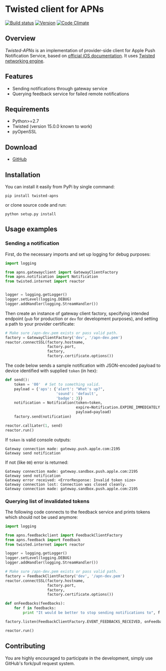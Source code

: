 # Twisted client for APNs
[![Build status](https://travis-ci.org/operasoftware/twisted-apns.svg)](https://travis-ci.org/operasoftware/twisted-apns)
[![Version](https://img.shields.io/pypi/v/twisted-apns.svg)](https://pypi.python.org/pypi/twisted-apns)
[![Code Climate](https://codeclimate.com/github/operasoftware/twisted-apns/badges/gpa.svg)](https://codeclimate.com/github/operasoftware/twisted-apns)

## Overview
*Twisted-APNs* is an implementation of provider-side client for Apple Push Notification Service, based on [official iOS documentation](https://developer.apple.com/library/ios/documentation/NetworkingInternet/Conceptual/RemoteNotificationsPG/Chapters/CommunicatingWIthAPS.html). It uses [Twisted networking engine](https://twistedmatrix.com).

## Features
* Sending notifications through gateway service
* Querying feedback service for failed remote notifications

## Requirements
* Python>=2.7
* Twisted (version 15.0.0 known to work)
* pyOpenSSL

## Download
* [GitHub](https://github.com/operasoftware/twisted-apns)

## Installation
You can install it easily from PyPi by single command:
```
pip install twisted-apns
```
or clone source code and run:
```
python setup.py install
```

## Usage examples

### Sending a notification

First, do the necessary imports and set up logging for debug purposes:
```python
import logging

from apns.gatewayclient import GatewayClientFactory
from apns.notification import Notification
from twisted.internet import reactor


logger = logging.getLogger()
logger.setLevel(logging.DEBUG)
logger.addHandler(logging.StreamHandler())
```

Then create an instance of gateway client factory, specifying intended endpoint (`pub` for production or `dev` for development purposes), and setting a path to your provider certificate:
```python
# Make sure /apn-dev.pem exists or pass valid path.
factory = GatewayClientFactory('dev', '/apn-dev.pem')
reactor.connectSSL(factory.hostname,
                   factory.port,
                   factory,
                   factory.certificate.options())
```
The code below sends a sample notification with JSON-encoded payload to device identified with supplied `token` (in hex):
```python
def send():
    token = '00'  # Set to something valid.
    payload = {'aps': {'alert': "What's up?",
                       'sound': 'default',
                       'badge': 3}}
    notification = Notification(token=token,
                                expire=Notification.EXPIRE_IMMEDIATELY,
                                payload=payload)
    factory.send(notification)

reactor.callLater(1, send)
reactor.run()
```

If `token` is valid console outputs:
```
Gateway connection made: gateway.push.apple.com:2195
Gateway send notification
```


If not (like `00`) error is returned:
```
Gateway connection made: gateway.sandbox.push.apple.com:2195
Gateway send notification
Gateway error received: <ErrorResponse: Invalid token size>
Gateway connection lost: Connection was closed cleanly.
Gateway connection made: gateway.sandbox.push.apple.com:2195
```

### Querying list of invalidated tokens

The following code connects to the feedback service and prints tokens which should not be used anymore:
```python
import logging

from apns.feedbackclient import FeedbackClientFactory
from apns.feedback import Feedback
from twisted.internet import reactor

logger = logging.getLogger()
logger.setLevel(logging.DEBUG)
logger.addHandler(logging.StreamHandler())

# Make sure /apn-dev.pem exists or pass valid path.
factory = FeedbackClientFactory('dev', '/apn-dev.pem')
reactor.connectSSL(factory.hostname,
                   factory.port,
                   factory,
                   factory.certificate.options())

def onFeedbacks(feedbacks):
    for f in feedbacks:
        print "It would be better to stop sending notifications to", f.token

factory.listen(FeedbackClientFactory.EVENT_FEEDBACKS_RECEIVED, onFeedbacks)

reactor.run()
```

## Contributing
You are highly encouraged to participate in the development, simply use GitHub's fork/pull request system.
